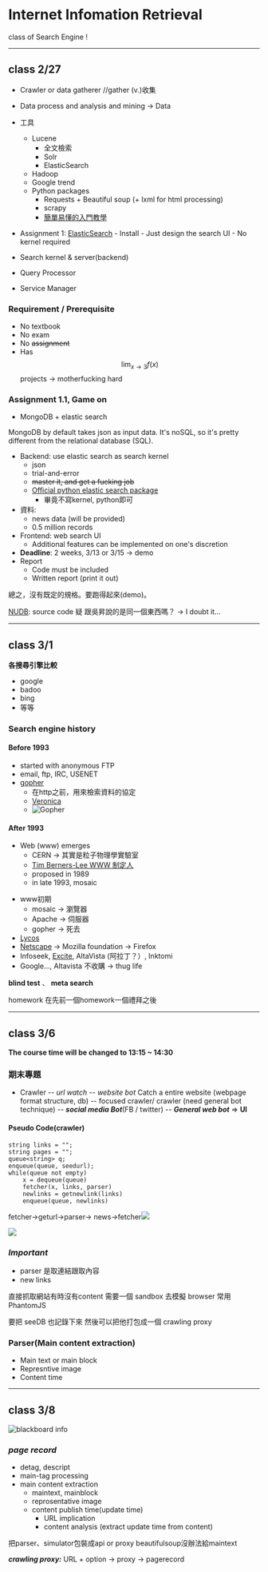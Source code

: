 # Internet Infomation Retrieval
class of Search Engine !

---

## class 2/27 

- Crawler or data gatherer //gather (v.)收集
- Data process and analysis and mining -> Data
- 工具
    - Lucene
        - 全文檢索
        - Solr
        - ElasticSearch
    - Hadoop
    - Google trend
    - Python packages
        * Requests + Beautiful soup (+ lxml for html processing)
        * scrapy 
        * [簡單易懂的入門教學](https://www.slideshare.net/tw_dsconf/python-83977397)

- Assignment 1: [ElasticSearch](https://www.elastic.co)
            - Install
            - Just design the search UI
            - No kernel required

- Search kernel & server(backend)
- Query Processor
- Service Manager

### Requirement / Prerequisite

* No textbook
* No exam
* No ~~assignment~~
* Has $$\lim_{x\to 3} f(x) $$ projects $\rightarrow$ motherfucking hard

### Assignment 1.1, Game on

* MongoDB + elastic search

MongoDB by default takes json as input data. It's noSQL, so it's pretty different from the relational database (SQL).

* Backend: use elastic search as search kernel
    * json
    * trial-and-error
    * ~~master it, and get a fucking job~~
    * [Official python elastic search package](https://github.com/elastic/elasticsearch-py)
        * 畢竟不寫kernel, python即可
* 資料: 
    * news data (will be provided)
    * 0.5 million records
* Frontend: web search UI
    * Additional features can be implemented on one's discretion
* **Deadline**: 2 weeks, 3/13 or 3/15 -> demo 
* Report
    * Code must be included
    * Written report (print it out)

總之，沒有既定的規格。要跑得起來(demo)。

[NUDB](https://github.com/vinniefalco/NuDB): source code 疑 跟吳昇說的是同一個東西嗎？ -> I doubt it...

---
## class 3/1
**各搜尋引擎比較**
*  google
*  badoo
*  bing
*  等等

### Search engine history

#### Before 1993

* started with anonymous FTP
* email, ftp, IRC, USENET
* [gopher](https://en.wikipedia.org/wiki/Gopher_(protocol))
    * 在http之前，用來檢索資料的協定
    * [Veronica](https://en.wikipedia.org/wiki/Veronica_(search_engine))
    * ![Gopher](https://blog.golang.org/gopher/header.jpg)


#### After 1993

* Web (www) emerges 
    * CERN -> 其實是粒子物理學實驗室
    * [Tim Berners-Lee WWW 制定人](https://en.wikipedia.org/wiki/Tim_Berners-Lee) 
    * proposed in 1989
    * in late 1993, mosaic

- www初期
    - mosaic -> 瀏覽器
    - Apache -> 伺服器
    - gopher -> 死去
- [Lycos](https://zh.wikipedia.org/zh-tw/Lycos)
- [Netscape](https://en.wikipedia.org/wiki/Netscape) -> Mozilla foundation -> Firefox 
- Infoseek, [Excite](http://msxml.excite.com), AltaVista (阿拉丁？）, Inktomi
- Google..., Altavista 不收購 -> thug life

**blind test** 、 **meta search**

homework 在先前一個homework一個禮拜之後

---
## class 3/6
**The course time will be changed to 13:15 ~ 14:30**
### 期末專題
* Crawler
-- *url watch*
-- *website bot* Catch a entire website
(webpage format structure, db) 
-- focused crawler/ crawler
(need general bot technique)
-- ***social media Bot***(FB / twitter) 
-- ***General web bot***
=> **UI**


#### Pseudo Code(crawler)
```
string links = "";
string pages = "";
queue<string> q;
enqueue(queue, seedurl);
while(queue not empty)
    x = dequeue(queue)
    fetcher(x, links, parser)
    newlinks = getnewlink(links)
    enqueue(queue, newlinks)
```
fetcher->geturl->parser-> news->fetcher![](https://scontent-tpe1-1.xx.fbcdn.net/v/t34.0-12/28740929_587648878255235_798258770_n.jpg?oh=1514b9b7e678274fcc7f964e606299d1&oe=5AA11F2F)

![](https://scontent-tpe1-1.xx.fbcdn.net/v/t34.0-12/28741524_587655161587940_992570908_n.jpg?oh=358fcae11267acdee6bcca0de1132d30&oe=5A9FD8FD)

### ***Important***
* parser 是取連結跟取內容
* new links 

直接抓取網站有時沒有content
需要一個 sandbox 去模擬 browser
常用PhantomJS

要把 seeDB 也記錄下來
然後可以把他打包成一個 crawling proxy


### Parser(Main content extraction)
* Main text or main block
* Represntive image 
* Content time

---
## class 3/8

![blackboard info](https://scontent-tpe1-1.xx.fbcdn.net/v/t1.0-9/28685802_1869237176421185_3874124869666865152_n.jpg?oh=2104c2fcf643ae5063c777daba54f620&oe=5B0D731D)
                  
                  
### ***page record*** 
* detag, descript
* main-tag processing
* main content extraction
	* maintext, mainblock
	* reprosentative image
	* content publish time(update time)
		* URL implication
		* content analysis (extract update time from content)
	

把parser、simulator包裝成api or proxy
beautifulsoup沒辦法給maintext

***crawling proxy:***
URL + option -> proxy -> pagerecord


